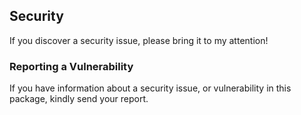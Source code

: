 ## Security

If you discover a security issue, please bring it to my attention!

### Reporting a Vulnerability

If you have information about a security issue, or vulnerability in this package, kindly send your report.
